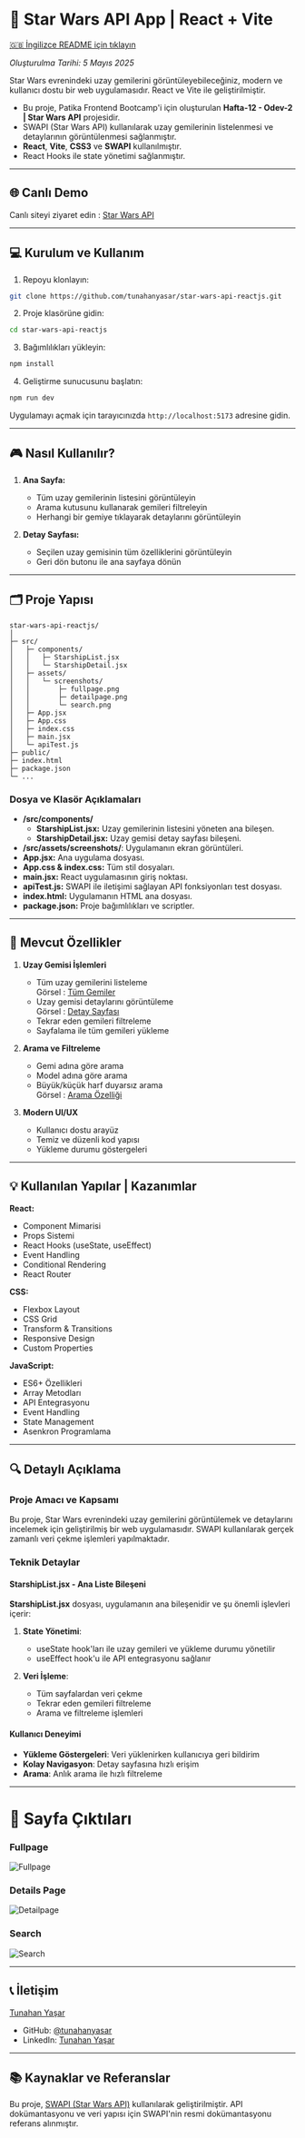 # 🌌 Star Wars API App | React + Vite

[🇬🇧 İngilizce README için tıklayın](./README.md)

*Oluşturulma Tarihi: 5 Mayıs 2025*

Star Wars evrenindeki uzay gemilerini görüntüleyebileceğiniz, modern ve kullanıcı dostu bir web uygulamasıdır. React ve Vite ile geliştirilmiştir.

* Bu proje, Patika Frontend Bootcamp'i için oluşturulan **Hafta-12 - Odev-2 | Star Wars API** projesidir.
* SWAPI (Star Wars API) kullanılarak uzay gemilerinin listelenmesi ve detaylarının görüntülenmesi sağlanmıştır.
* **React**, **Vite**, **CSS3** ve **SWAPI** kullanılmıştır.
* React Hooks ile state yönetimi sağlanmıştır.

---

## 🌐 Canlı Demo

Canlı siteyi ziyaret edin : [Star Wars API](https://star-wars-api-reactjs.vercel.app/)

---

## :computer: Kurulum ve Kullanım

1. Repoyu klonlayın:
```bash
git clone https://github.com/tunahanyasar/star-wars-api-reactjs.git
```

2. Proje klasörüne gidin:
```bash
cd star-wars-api-reactjs
```

3. Bağımlılıkları yükleyin:
```bash
npm install
```

4. Geliştirme sunucusunu başlatın:
```bash
npm run dev
```

Uygulamayı açmak için tarayıcınızda `http://localhost:5173` adresine gidin.

---


## 🎮 Nasıl Kullanılır?

1. **Ana Sayfa:**
   - Tüm uzay gemilerinin listesini görüntüleyin
   - Arama kutusunu kullanarak gemileri filtreleyin
   - Herhangi bir gemiye tıklayarak detaylarını görüntüleyin

2. **Detay Sayfası:**
   - Seçilen uzay gemisinin tüm özelliklerini görüntüleyin
   - Geri dön butonu ile ana sayfaya dönün

---

## 🗂️ Proje Yapısı

```
star-wars-api-reactjs/
│
├─ src/
│   ├─ components/
│   │   ├─ StarshipList.jsx
│   │   └─ StarshipDetail.jsx
│   ├─ assets/
│   │   └─ screenshots/
│   │       ├─ fullpage.png
│   │       ├─ detailpage.png
│   │       └─ search.png
│   ├─ App.jsx
│   ├─ App.css
│   ├─ index.css
│   ├─ main.jsx
│   └─ apiTest.js
├─ public/
├─ index.html
├─ package.json
└─ ...
```

### Dosya ve Klasör Açıklamaları

- **/src/components/**
  - **StarshipList.jsx:** Uzay gemilerinin listesini yöneten ana bileşen.
  - **StarshipDetail.jsx:** Uzay gemisi detay sayfası bileşeni.
- **/src/assets/screenshots/**: Uygulamanın ekran görüntüleri.
- **App.jsx:** Ana uygulama dosyası.
- **App.css & index.css:** Tüm stil dosyaları.
- **main.jsx:** React uygulamasının giriş noktası.
- **apiTest.js:** SWAPI ile iletişimi sağlayan API fonksiyonları test dosyası.
- **index.html:** Uygulamanın HTML ana dosyası.
- **package.json:** Proje bağımlılıkları ve scriptler.

---

## :star2: Mevcut Özellikler

1. **Uzay Gemisi İşlemleri**
   - Tüm uzay gemilerini listeleme  
     Görsel : [Tüm Gemiler](#fullpage)
   - Uzay gemisi detaylarını görüntüleme  
     Görsel : [Detay Sayfası](#details-page)
   - Tekrar eden gemileri filtreleme
   - Sayfalama ile tüm gemileri yükleme

2. **Arama ve Filtreleme**
   - Gemi adına göre arama
   - Model adına göre arama
   - Büyük/küçük harf duyarsız arama  
     Görsel : [Arama Özelliği](#search)

3. **Modern UI/UX**
   - Kullanıcı dostu arayüz
   - Temiz ve düzenli kod yapısı
   - Yükleme durumu göstergeleri

---

## 💡 Kullanılan Yapılar | Kazanımlar

**React:**
* Component Mimarisi
* Props Sistemi
* React Hooks (useState, useEffect)
* Event Handling
* Conditional Rendering
* React Router

**CSS:**
* Flexbox Layout
* CSS Grid
* Transform & Transitions
* Responsive Design
* Custom Properties

**JavaScript:**
* ES6+ Özellikleri
* Array Metodları
* API Entegrasyonu
* Event Handling
* State Management
* Asenkron Programlama

---

## 🔍 Detaylı Açıklama

### Proje Amacı ve Kapsamı

Bu proje, Star Wars evrenindeki uzay gemilerini görüntülemek ve detaylarını incelemek için geliştirilmiş bir web uygulamasıdır. SWAPI kullanılarak gerçek zamanlı veri çekme işlemleri yapılmaktadır.

### Teknik Detaylar

#### StarshipList.jsx - Ana Liste Bileşeni

**StarshipList.jsx** dosyası, uygulamanın ana bileşenidir ve şu önemli işlevleri içerir:

1. **State Yönetimi**: 
   - useState hook'ları ile uzay gemileri ve yükleme durumu yönetilir
   - useEffect hook'u ile API entegrasyonu sağlanır

2. **Veri İşleme**:
   - Tüm sayfalardan veri çekme
   - Tekrar eden gemileri filtreleme
   - Arama ve filtreleme işlemleri

#### Kullanıcı Deneyimi
- **Yükleme Göstergeleri**: Veri yüklenirken kullanıcıya geri bildirim
- **Kolay Navigasyon**: Detay sayfasına hızlı erişim
- **Arama**: Anlık arama ile hızlı filtreleme

---

# :paperclip: Sayfa Çıktıları

### Fullpage
![Fullpage](./src/assets/screenshots/fullpage.png)

### Details Page
![Detailpage](./src/assets/screenshots/detailpage.png)

### Search 
![Search](./src/assets/screenshots/search.png)


---

## 📞 İletişim

[Tunahan Yaşar](https://github.com/tunahanyasar)

* GitHub: [@tunahanyasar](https://github.com/tunahanyasar)
* LinkedIn: [Tunahan Yaşar](https://www.linkedin.com/in/tunahan-yasar/) 

---

## 📚 Kaynaklar ve Referanslar

Bu proje, [SWAPI (Star Wars API)](https://swapi.dev/) kullanılarak geliştirilmiştir. API dokümantasyonu ve veri yapısı için SWAPI'nin resmi dokümantasyonu referans alınmıştır.
